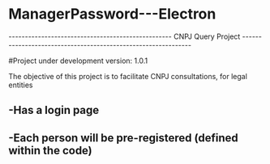 # ManagerPassword---Electron
-------------------------------------------------- CNPJ Query Project --------------------------------------------------------------


#Project under development
version: 1.0.1

The objective of this project is to facilitate CNPJ consultations, for legal entities

<h2>-Has a login page<h2> <h2>-Each person will be pre-registered (defined within the code)</h2>

